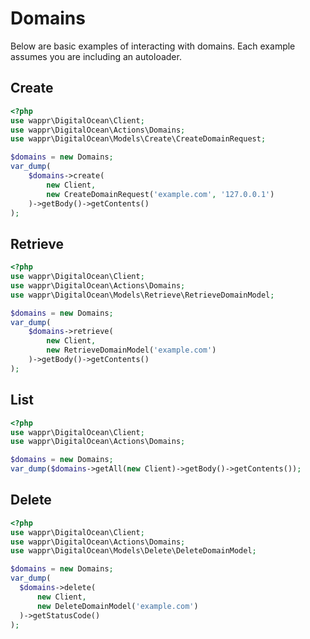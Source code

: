 # Domains

Below are basic examples of interacting with domains. Each example assumes you are including an autoloader.

## Create

```php
<?php
use wappr\DigitalOcean\Client;
use wappr\DigitalOcean\Actions\Domains;
use wappr\DigitalOcean\Models\Create\CreateDomainRequest;

$domains = new Domains;
var_dump(
    $domains->create(
        new Client,
        new CreateDomainRequest('example.com', '127.0.0.1')
    )->getBody()->getContents()
);
```

## Retrieve

```php
<?php
use wappr\DigitalOcean\Client;
use wappr\DigitalOcean\Actions\Domains;
use wappr\DigitalOcean\Models\Retrieve\RetrieveDomainModel;

$domains = new Domains;
var_dump(
    $domains->retrieve(
        new Client,
        new RetrieveDomainModel('example.com')
    )->getBody()->getContents()
);
```

## List

```php
<?php
use wappr\DigitalOcean\Client;
use wappr\DigitalOcean\Actions\Domains;

$domains = new Domains;
var_dump($domains->getAll(new Client)->getBody()->getContents());
```

## Delete

```php
<?php
use wappr\DigitalOcean\Client;
use wappr\DigitalOcean\Actions\Domains;
use wappr\DigitalOcean\Models\Delete\DeleteDomainModel;

$domains = new Domains;
var_dump(
  $domains->delete(
      new Client,
      new DeleteDomainModel('example.com')
  )->getStatusCode()
);
```
